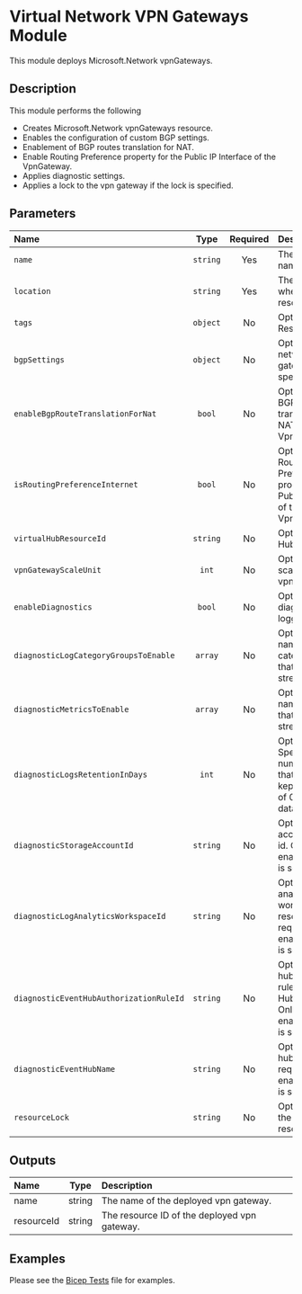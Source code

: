 # Virtual Network VPN Gateways Module

This module deploys Microsoft.Network vpnGateways.

## Description

This module performs the following

- Creates Microsoft.Network vpnGateways resource.
- Enables the configuration of custom BGP settings.
- Enablement of BGP routes translation for NAT.
- Enable Routing Preference property for the Public IP Interface of the VpnGateway.
- Applies diagnostic settings.
- Applies a lock to the vpn gateway if the lock is specified.

## Parameters

| Name                                    | Type     | Required | Description                                                                                                             |
| :-------------------------------------- | :------: | :------: | :---------------------------------------------------------------------------------------------------------------------- |
| `name`                                  | `string` | Yes      | The resource name.                                                                                                      |
| `location`                              | `string` | Yes      | The geo-location where the resource lives.                                                                              |
| `tags`                                  | `object` | No       | Optional. Resource tags.                                                                                                |
| `bgpSettings`                           | `object` | No       | Optional. Local network gateway's BGP speaker settings.                                                                 |
| `enableBgpRouteTranslationForNat`       | `bool`   | No       | Optional. Enable BGP routes translation for NAT on this VpnGateway.                                                     |
| `isRoutingPreferenceInternet`           | `bool`   | No       | Optional. Enable Routing Preference property for the Public IP Interface of the VpnGateway.                             |
| `virtualHubResourceId`                  | `string` | No       | Optional. Virtual Hub resource ID.                                                                                      |
| `vpnGatewayScaleUnit`                   | `int`    | No       | Optional. The scale unit for this vpn gateway.                                                                          |
| `enableDiagnostics`                     | `bool`   | No       | Optional. Enable diagnostic logging.                                                                                    |
| `diagnosticLogCategoryGroupsToEnable`   | `array`  | No       | Optional. The name of log category groups that will be streamed.                                                        |
| `diagnosticMetricsToEnable`             | `array`  | No       | Optional. The name of metrics that will be streamed.                                                                    |
| `diagnosticLogsRetentionInDays`         | `int`    | No       | Optional. Specifies the number of days that logs will be kept for; a value of 0 will retain data indefinitely.          |
| `diagnosticStorageAccountId`            | `string` | No       | Optional. Storage account resource id. Only required if enableDiagnostics is set to true.                               |
| `diagnosticLogAnalyticsWorkspaceId`     | `string` | No       | Optional. Log analytics workspace resource id. Only required if enableDiagnostics is set to true.                       |
| `diagnosticEventHubAuthorizationRuleId` | `string` | No       | Optional. Event hub authorization rule for the Event Hubs namespace. Only required if enableDiagnostics is set to true. |
| `diagnosticEventHubName`                | `string` | No       | Optional. Event hub name. Only required if enableDiagnostics is set to true.                                            |
| `resourceLock`                          | `string` | No       | Optional. Specify the type of resource lock.                                                                            |

## Outputs

| Name       | Type   | Description                                  |
| :--------- | :----: | :------------------------------------------- |
| name       | string | The name of the deployed vpn gateway.        |
| resourceId | string | The resource ID of the deployed vpn gateway. |

## Examples

Please see the [Bicep Tests](test/main.test.bicep) file for examples.